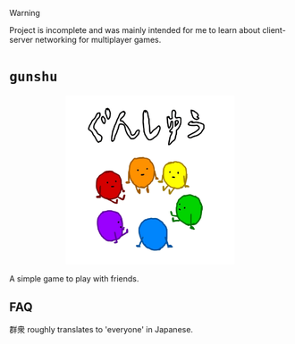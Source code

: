 > [!WARNING]
>  
> Project is incomplete and was mainly intended for me to learn about client-server networking for multiplayer games.

# `gunshu`

<p align="center">
<img src="./asset/gunshu.png" width=60% height=60%>
</p>

A simple game to play with friends.

## FAQ

群衆 roughly translates to 'everyone' in Japanese.
